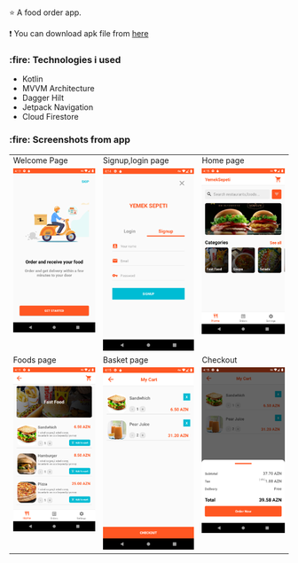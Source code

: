 :star: A food order app.

:exclamation: You can download apk file from <a href="http://www.mediafire.com/file/q3pm6nbxlz16lqp/app-debug.apk/file">here</a>

<h3>:fire: Technologies i used</h3>
<ul>
  <li>Kotlin</li>
  <li>MVVM Architecture</li>
  <li>Dagger Hilt</li>
  <li>Jetpack Navigation</li>
  <li>Cloud Firestore</li>
</ul>

<h3>:fire: Screenshots from app</h3>

<table>
  <tr>
     <td>Welcome Page</td>
     <td>Signup,login page</td>
     <td>Home page</td>
  </tr>
  <tr>
    <td valign="top"><img src="welcome.png"></td>
    <td valign="top"><img src="auth.png"></td>
    <td valign="top"><img src="home.png"></td>
  </tr>
 
  <tr>
    <td>Foods page</td>
    <td>Basket page</td>
    <td>Checkout</td>
  </tr>
  
  <tr>
    <td valign="top"><img src="foods.png"></td>
    <td valign="top"><img src="basket.png"></td>
    <td valign="top"><img src="checkout.png"></td>
  </tr>
 
 
 </table>







